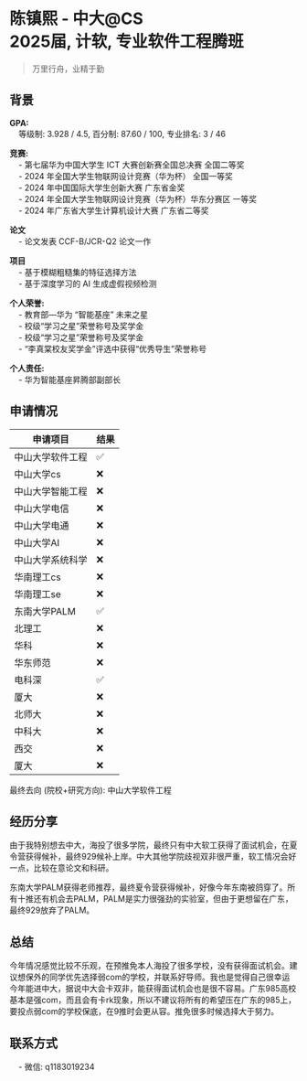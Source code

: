 # 陈镇熙 - 中大@CS<br>2025届, 计软, 专业软件工程腾班
> 万里行舟，业精于勤<br>

## 背景
**GPA:**<br>
&nbsp;&nbsp;&nbsp;&nbsp;等级制: 3.928 / 4.5, 百分制: 87.60 / 100, 专业排名: 3 / 46

**竞赛:**<br>
&nbsp;&nbsp;&nbsp;&nbsp;- 第七届华为中国大学生 ICT 大赛创新赛全国总决赛 全国二等奖<br>
&nbsp;&nbsp;&nbsp;&nbsp;- 2024 年全国大学生物联网设计竞赛（华为杯） 全国一等奖 <br>
&nbsp;&nbsp;&nbsp;&nbsp;- 2024 年中国国际大学生创新大赛 广东省金奖<br>
&nbsp;&nbsp;&nbsp;&nbsp;- 2024 年全国大学生物联网设计竞赛（华为杯）华东分赛区 一等奖<br>
&nbsp;&nbsp;&nbsp;&nbsp;- 2024 年广东省大学生计算机设计大赛 广东省二等奖<br>

**论文**<br>
&nbsp;&nbsp;&nbsp;&nbsp;- 论文发表 CCF-B/JCR-Q2 论文一作<br>

**项目**<br>
&nbsp;&nbsp;&nbsp;&nbsp;- 基于模糊粗糙集的特征选择方法<br>
&nbsp;&nbsp;&nbsp;&nbsp;- 基于深度学习的 AI 生成虚假视频检测<br>

**个人荣誉:**<br>
&nbsp;&nbsp;&nbsp;&nbsp;- 教育部—华为 “智能基座” 未来之星<br>
&nbsp;&nbsp;&nbsp;&nbsp;- 校级“学习之星”荣誉称号及奖学金<br>
&nbsp;&nbsp;&nbsp;&nbsp;- 校级“学习之星”荣誉称号及奖学金<br>
&nbsp;&nbsp;&nbsp;&nbsp;- “李真棠校友奖学金”评选中获得“优秀导生”荣誉称号<br>

**个人责任:**<br>
&nbsp;&nbsp;&nbsp;&nbsp;- 华为智能基座昇腾部副部长<br>

## 申请情况


|  申请项目   | 结果 |
|  ----  | ----  |
|  中山大学软件工程  | ✅|
|  中山大学cs | ❌|
|  中山大学智能工程  |❌|
|  中山大学电信 | ❌|
|  中山大学电通  | ❌|
|  中山大学AI  | ❌|
|  中山大学系统科学  | ❌|
|  华南理工cs  | ❌|
|  华南理工se  | ❌|
|  东南大学PALM  | ✅|
| 北理工 | ❌|
| 华科| ❌|
| 华东师范 | ❌|
| 电科深 |✅ |
| 厦大 | ❌|
| 北师大 | ❌|
| 中科大 | ❌|
| 西交 | ❌|
| 厦大 | ❌|

最终去向 (院校+研究方向): 中山大学软件工程

## 经历分享
由于我特别想去中大，海投了很多学院，最终只有中大软工获得了面试机会，在夏令营获得候补，最终929候补上岸。中大其他学院歧视双非很严重，软工情况会好一点，比较在意论文和科研。

东南大学PALM获得老师推荐，最终夏令营获得候补，好像今年东南被鸽穿了。所有十推还有机会去PALM，PALM是实力很强劲的实验室，但由于更想留在广东，最终929放弃了PALM。

## 总结
今年情况感觉比较不乐观，在预推免本人海投了很多学校，没有获得面试机会。建议想保外的同学优先选择弱com的学校，并联系好导师。我也是觉得自己很幸运今年能进中大，据说中大会卡双非，能获得面试机会也是很不容易。广东985高校基本是强com，而且会有卡rk现象，所以不建议将所有的希望压在广东的985上，要投点弱com的学校保底，在9推时会更从容。推免很多时候选择大于努力。

## 联系方式
&nbsp;&nbsp;&nbsp;&nbsp;- 微信: q1183019234<br>
